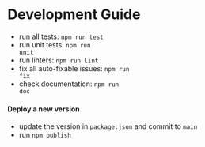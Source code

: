 # Development Guide

- run all tests: <code type="npm/script-call">npm run test</code>
- run unit tests: <code type="npm/script-call">npm run unit</code>
- run linters: <code type="npm/script-call">npm run lint</code>
- fix all auto-fixable issues: <code type="npm/script-call">npm run fix</code>
- check documentation: <code type="npm/script-call">npm run doc</code>

#### Deploy a new version

- update the version in `package.json` and commit to `main`
- run `npm publish`
